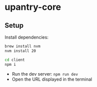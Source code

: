 # upantry-core

## Setup

Install dependencies:

```sh
brew install nvm
nvm install 20

cd client
npm i
```

- Run the dev server: `npm run dev`
- Open the URL displayed in the terminal
